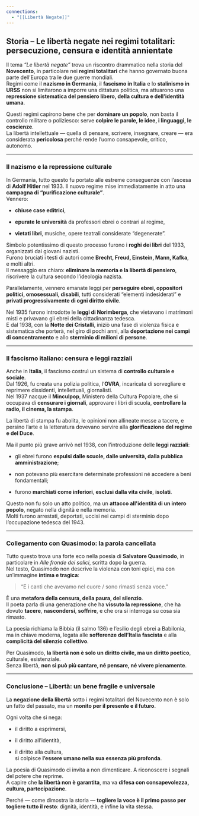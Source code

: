 ```yaml
---
connections:
  - "[[Libertà Negate]]"
---
```


## Storia – **Le libertà negate nei regimi totalitari: persecuzione, censura e identità annientate**

Il tema _“Le libertà negate”_ trova un riscontro drammatico nella storia del **Novecento**, in particolare nei **regimi totalitari** che hanno governato buona parte dell’Europa tra le due guerre mondiali.  
Regimi come il **nazismo in Germania**, il **fascismo in Italia** e lo **stalinismo in URSS** non si limitarono a imporre una dittatura politica, ma attuarono una **repressione sistematica del pensiero libero, della cultura e dell’identità umana**.

Questi regimi capirono bene che per **dominare un popolo**, non basta il controllo militare o poliziesco: serve **colpire le parole, le idee, i linguaggi, le coscienze**.  
La libertà intellettuale — quella di pensare, scrivere, insegnare, creare — era considerata **pericolosa** perché rende l’uomo consapevole, critico, autonomo.

---

### Il nazismo e la repressione culturale

In Germania, tutto questo fu portato alle estreme conseguenze con l’ascesa di **Adolf Hitler** nel 1933. Il nuovo regime mise immediatamente in atto una **campagna di “purificazione culturale”**.  
Vennero:

- **chiuse case editrici**,
    
- **epurate le università** da professori ebrei o contrari al regime,
    
- **vietati libri**, musiche, opere teatrali considerate “degenerate”.
    

Simbolo potentissimo di questo processo furono i **roghi dei libri** del 1933, organizzati dai giovani nazisti.  
Furono bruciati i testi di autori come **Brecht, Freud, Einstein, Mann, Kafka**, e molti altri.  
Il messaggio era chiaro: **eliminare la memoria e la libertà di pensiero**, riscrivere la cultura secondo l’ideologia nazista.

Parallelamente, vennero emanate leggi per **perseguire ebrei, oppositori politici, omosessuali, disabili**, tutti considerati “elementi indesiderati” e **privati progressivamente di ogni diritto civile**.

Nel 1935 furono introdotte le **leggi di Norimberga**, che vietavano i matrimoni misti e privavano gli ebrei della cittadinanza tedesca.  
E dal 1938, con la **Notte dei Cristalli**, iniziò una fase di violenza fisica e sistematica che porterà, nel giro di pochi anni, alla **deportazione nei campi di concentramento** e allo **sterminio di milioni di persone**.

---

### Il fascismo italiano: censura e leggi razziali

Anche in **Italia**, il fascismo costruì un sistema di **controllo culturale e sociale**.  
Dal 1926, fu creata una polizia politica, l’**OVRA**, incaricata di sorvegliare e reprimere dissidenti, intellettuali, giornalisti.  
Nel 1937 nacque il **Minculpop**, Ministero della Cultura Popolare, che si occupava di **censurare i giornali**, approvare i libri di scuola, **controllare la radio, il cinema, la stampa**.

La libertà di stampa fu abolita, le opinioni non allineate messe a tacere, e persino l’arte e la letteratura dovevano servire alla **glorificazione del regime e del Duce**.

Ma il punto più grave arrivò nel 1938, con l’introduzione delle **leggi razziali**:

- gli ebrei furono **espulsi dalle scuole, dalle università, dalla pubblica amministrazione**;
    
- non potevano più esercitare determinate professioni né accedere a beni fondamentali;
    
- furono **marchiati come inferiori**, **esclusi dalla vita civile**, **isolati**.
    

Questo non fu solo un atto politico, ma un **attacco all'identità di un intero popolo**, negato nella dignità e nella memoria.  
Molti furono arrestati, deportati, uccisi nei campi di sterminio dopo l’occupazione tedesca del 1943.

---

### Collegamento con Quasimodo: la parola cancellata

Tutto questo trova una forte eco nella poesia di **Salvatore Quasimodo**, in particolare in _Alle fronde dei salici_, scritta dopo la guerra.  
Nel testo, Quasimodo non descrive la violenza con toni epici, ma con un’immagine **intima e tragica**:

> “E i canti che avevamo nel cuore / sono rimasti senza voce.”

È una **metafora della censura, della paura, del silenzio**.  
Il poeta parla di una generazione che ha **vissuto la repressione**, che ha dovuto **tacere**, **nascondersi**, **soffrire**, e che ora si interroga su cosa sia rimasto.

La poesia richiama la Bibbia (il salmo 136) e l’esilio degli ebrei a Babilonia, ma in chiave moderna, legata alle **sofferenze dell’Italia fascista** e alla **complicità del silenzio collettivo**.

Per Quasimodo, **la libertà non è solo un diritto civile, ma un diritto poetico**, culturale, esistenziale.  
Senza libertà, **non si può più cantare, né pensare, né vivere pienamente**.

---

### Conclusione – Libertà: un bene fragile e universale

La **negazione della libertà** sotto i regimi totalitari del Novecento non è solo un fatto del passato, ma un **monito per il presente e il futuro**.

Ogni volta che si nega:

- il diritto a esprimersi,
    
- il diritto all’identità,
    
- il diritto alla cultura,  
    si colpisce **l’essere umano nella sua essenza più profonda**.
    

La poesia di Quasimodo ci invita a non dimenticare. A riconoscere i segnali del potere che reprime.  
A capire che **la libertà non è garantita**, ma va **difesa con consapevolezza, cultura, partecipazione**.

Perché — come dimostra la storia — **togliere la voce è il primo passo per togliere tutto il resto**: dignità, identità, e infine la vita stessa.
